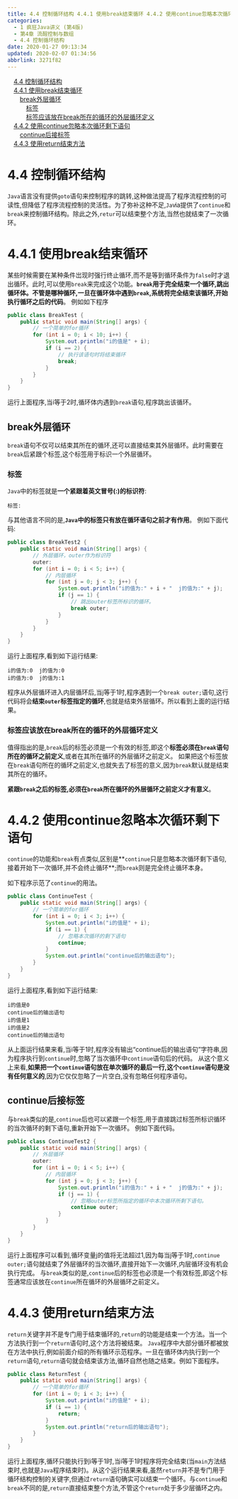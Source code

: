 ```yaml
---
title: 4.4 控制循环结构 4.4.1 使用break结束循环 4.4.2 使用continue忽略本次循环剩下语句 4.4.3 使用return结束方法
categories: 
  - 1 疯狂Java讲义 (第4版)
  - 第4章 流酲控制与数组
  - 4.4 控制循环结构
date: 2020-01-27 09:13:34
updated: 2020-02-07 01:34:56
abbrlink: 3271f82
---
```

<div id='my_toc'><a href="/JavaReadingNotes/3271f82/#4-4-控制循环结构" class="header_1">4.4 控制循环结构</a>&nbsp;<br><a href="/JavaReadingNotes/3271f82/#4-4-1-使用break结束循环" class="header_1">4.4.1 使用break结束循环</a>&nbsp;<br><a href="/JavaReadingNotes/3271f82/#break外层循环" class="header_2">break外层循环</a>&nbsp;<br><a href="/JavaReadingNotes/3271f82/#标签" class="header_3">标签</a>&nbsp;<br><a href="/JavaReadingNotes/3271f82/#标签应该放在break所在的循环的外层循环定义" class="header_3">标签应该放在break所在的循环的外层循环定义</a>&nbsp;<br><a href="/JavaReadingNotes/3271f82/#4-4-2-使用continue忽略本次循环剩下语句" class="header_1">4.4.2 使用continue忽略本次循环剩下语句</a>&nbsp;<br><a href="/JavaReadingNotes/3271f82/#continue后接标签" class="header_2">continue后接标签</a>&nbsp;<br><a href="/JavaReadingNotes/3271f82/#4-4-3-使用return结束方法" class="header_1">4.4.3 使用return结束方法</a>&nbsp;<br></div>
<style>.header_1{margin-left: 1em;}.header_2{margin-left: 2em;}.header_3{margin-left: 3em;}.header_4{margin-left: 4em;}.header_5{margin-left: 5em;}.header_6{margin-left: 6em;}</style>
<!--more-->
<script>if (navigator.platform.search('arm')==-1){document.getElementById('my_toc').style.display = 'none';}var e,p = document.getElementsByTagName('p');while (p.length>0) {e = p[0];e.parentElement.removeChild(e);}</script>

<!--end-->
# 4.4 控制循环结构
`Java`语言没有提供`goto`语句来控制程序的跳转,这种做法提高了程序流程控制的可读性,但降低了程序流程控制的灵活性。为了弥补这种不足,`Ja`ⅵa提供了`continue`和`break`来控制循环结构。除此之外,`retur`可以结束整个方法,当然也就结束了一次循环。
# 4.4.1 使用break结束循环
某些时候需要在某种条件岀现时强行终止循环,而不是等到循环条件为`false`时才退出循环。此时,可以使用`break`来完成这个功能。**`break`用于完全结束一个循环,跳出循环体。不管是哪种循环,一旦在循环体中遇到`break`,系统将完全结束该循环,开始执行循环之后的代码**。
例如如下程序
```java
public class BreakTest {
    public static void main(String[] args) {
        // 一个简单的for循环
        for (int i = 0; i < 10; i++) {
            System.out.println("i的值是" + i);
            if (i == 2) {
                // 执行该语句时将结束循环
                break;
            }
        }
    }
}
```
运行上面程序,当i等于2时,循环体内遇到`break`语句,程序跳出该循环。
## break外层循环
`break`语句不仅可以结束其所在的循环,还可以直接结束其外层循环。此时需要在`break`后紧跟个标签,这个标签用于标识一个外层循环。
### 标签
`Java`中的标签就是**一个紧跟着英文冒号(:)的标识符**:
```
标签:
```
与其他语言不同的是,**`Java`中的标签只有放在循环语句之前才有作用**。
例如下面代码:
```java
public class BreakTest2 {
    public static void main(String[] args) {
        // 外层循环，outer作为标识符
        outer:
        for (int i = 0; i < 5; i++) {
            // 内层循环
            for (int j = 0; j < 3; j++) {
                System.out.println("i的值为:" + i + "  j的值为:" + j);
                if (j == 1) {
                    // 跳出outer标签所标识的循环。
                    break outer;
                }
            }
        }
    }
}
```
运行上面程序,看到如下运行结果:
```
i的值为:0  j的值为:0
i的值为:0  j的值为:1
```
程序从外层循环进入内层循环后,当j等于1时,程序遇到一个`break outer;`语句,这行代码将会**结束`outer`标签指定的循环**,也就是结束外层循环。所以看到上面的运行结果。

### 标签应该放在break所在的循环的外层循环定义
值得指出的是,`break`后的标签必须是一个有效的标签,即这个**标签必须在`break`语句所在的循环之前定义**,或者在其所在循环的外层循环之前定义。
如果把这个标签放在`break`语句所在的循环之前定义,也就失去了标签的意义,因为`break`默认就是结束其所在的循环。

**紧跟`break`之后的标签,必须在`break`所在循环的外层循环之前定义才有意义**。

# 4.4.2 使用continue忽略本次循环剩下语句
`continue`的功能和`break`有点类似,区别是**`continue`只是忽略本次循环剩下语句,接着开始下一次循环,并不会终止循环**;而`break`则是完全终止循环本身。

如下程序示范了`continue`的用法。
```java
public class ContinueTest {
    public static void main(String[] args) {
        // 一个简单的for循环
        for (int i = 0; i < 3; i++) {
            System.out.println("i的值是" + i);
            if (i == 1) {
                // 忽略本次循环的剩下语句
                continue;
            }
            System.out.println("continue后的输出语句");
        }
    }
}
```
运行上面程序,看到如下运行结果:
```
i的值是0
continue后的输出语句
i的值是1
i的值是2
continue后的输出语句
```
从上面运行结果来看,当i等于1时,程序没有输出“continue后的输出语句”字符串,因为程序执行到`continue`时,忽略了当次循环中`continue`语句后的代码。
从这个意义上来看,**如果把一个`continue`语句放在单次循环的最后一行,这个`continue`语句是没有任何意义的**,因为它仅仅忽略了一片空白,没有忽略任何程序语句。
## continue后接标签
与`break`类似的是,`continue`后也可以紧跟一个标签,用于直接跳过标签所标识循环的当次循环的剩下语句,重新开始下一次循环。
例如下面代码。
```java
public class ContinueTest2 {
    public static void main(String[] args) {
        // 外层循环
        outer:
        for (int i = 0; i < 5; i++) {
            // 内层循环
            for (int j = 0; j < 3; j++) {
                System.out.println("i的值为:" + i + "  j的值为:" + j);
                if (j == 1) {
                    // 忽略outer标签所指定的循环中本次循环所剩下语句。
                    continue outer;
                }
            }
        }
    }
}
```
运行上面程序可以看到,循环变量j的值将无法超过1,因为每当j等于1时,`continue outer;`语句就结束了外层循环的当次循环,直接开始下一次循环,内层循环没有机会执行完成。
与`break`类似的是,`continue`后的标签也必须是一个有效标签,即这个标签通常应该放在`continue`所在循环的外层循环之前定义。
# 4.4.3 使用return结束方法
`return`关键字并不是专门用于结束循环的,`return`的功能是结束一个方法。当一个方法执行到一个`return`语句时,这个方法将被结束。
`Java`程序中大部分循环都被放在方法中执行,例如前面介绍的所有循环示范程序。一旦在循环体内执行到一个`return`语句,`return`语句就会结束该方法,循环自然也随之结束。例如下面程序。
```java
public class ReturnTest {
    public static void main(String[] args) {
        // 一个简单的for循环
        for (int i = 0; i < 3; i++) {
            System.out.println("i的值是" + i);
            if (i == 1) {
                return;
            }
            System.out.println("return后的输出语句");
        }
    }
}
```
运行上面程序,循环只能执行到i等于1时,当i等于1时程序将完全结束(当`main`方法结束时,也就是`Java`程序结束时)。从这个运行结果来看,虽然`return`并不是专门用于循环结构控制的关键字,但通过`return`语句确实可以结束一个循环。与`continue`和`break`不同的是,`return`直接结束整个方法,不管这个`return`处于多少层循环之内。
